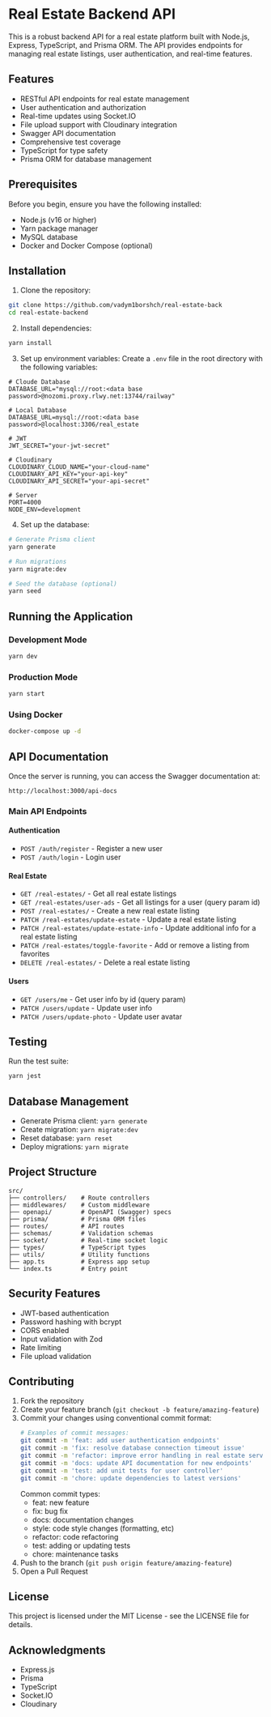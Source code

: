 # Real Estate Backend API

This is a robust backend API for a real estate platform built with Node.js, Express, TypeScript, and Prisma ORM. The API provides endpoints for managing real estate listings, user authentication, and real-time features.

## Features

- RESTful API endpoints for real estate management
- User authentication and authorization
- Real-time updates using Socket.IO
- File upload support with Cloudinary integration
- Swagger API documentation
- Comprehensive test coverage
- TypeScript for type safety
- Prisma ORM for database management

## Prerequisites

Before you begin, ensure you have the following installed:
- Node.js (v16 or higher)
- Yarn package manager
- MySQL database
- Docker and Docker Compose (optional)

## Installation

1. Clone the repository:
```bash
git clone https://github.com/vadym1borshch/real-estate-back
cd real-estate-backend
```

2. Install dependencies:
```bash
yarn install
```

3. Set up environment variables:
Create a `.env` file in the root directory with the following variables:
```env
# Cloude Database
DATABASE_URL="mysql://root:<data base password>@nozomi.proxy.rlwy.net:13744/railway"

# Local Database
DATABASE_URL=mysql://root:<data base password>@localhost:3306/real_estate

# JWT
JWT_SECRET="your-jwt-secret"

# Cloudinary
CLOUDINARY_CLOUD_NAME="your-cloud-name"
CLOUDINARY_API_KEY="your-api-key"
CLOUDINARY_API_SECRET="your-api-secret"

# Server
PORT=4000
NODE_ENV=development
```

4. Set up the database:
```bash
# Generate Prisma client
yarn generate

# Run migrations
yarn migrate:dev

# Seed the database (optional)
yarn seed
```

## Running the Application

### Development Mode
```bash
yarn dev
```

### Production Mode
```bash
yarn start
```

### Using Docker
```bash
docker-compose up -d
```

## API Documentation

Once the server is running, you can access the Swagger documentation at:
```
http://localhost:3000/api-docs
```

### Main API Endpoints

#### Authentication
- `POST /auth/register` - Register a new user
- `POST /auth/login` - Login user

#### Real Estate
- `GET /real-estates/` - Get all real estate listings
- `GET /real-estates/user-ads` - Get all listings for a user (query param id)
- `POST /real-estates/` - Create a new real estate listing
- `PATCH /real-estates/update-estate` - Update a real estate listing
- `PATCH /real-estates/update-estate-info` - Update additional info for a real estate listing
- `PATCH /real-estates/toggle-favorite` - Add or remove a listing from favorites
- `DELETE /real-estates/` - Delete a real estate listing

#### Users
- `GET /users/me` - Get user info by id (query param)
- `PATCH /users/update` - Update user info
- `PATCH /users/update-photo` - Update user avatar

## Testing

Run the test suite:
```bash
yarn jest
```

## Database Management

- Generate Prisma client: `yarn generate`
- Create migration: `yarn migrate:dev`
- Reset database: `yarn reset`
- Deploy migrations: `yarn migrate`

## Project Structure

```
src/
├── controllers/    # Route controllers
├── middlewares/    # Custom middleware
├── openapi/        # OpenAPI (Swagger) specs
├── prisma/         # Prisma ORM files
├── routes/         # API routes
├── schemas/        # Validation schemas
├── socket/         # Real-time socket logic
├── types/          # TypeScript types
├── utils/          # Utility functions
├── app.ts          # Express app setup
└── index.ts        # Entry point
```

## Security Features

- JWT-based authentication
- Password hashing with bcrypt
- CORS enabled
- Input validation with Zod
- Rate limiting
- File upload validation

## Contributing

1. Fork the repository
2. Create your feature branch (`git checkout -b feature/amazing-feature`)
3. Commit your changes using conventional commit format:
   ```bash
   # Examples of commit messages:
   git commit -m 'feat: add user authentication endpoints'
   git commit -m 'fix: resolve database connection timeout issue'
   git commit -m 'refactor: improve error handling in real estate service'
   git commit -m 'docs: update API documentation for new endpoints'
   git commit -m 'test: add unit tests for user controller'
   git commit -m 'chore: update dependencies to latest versions'
   ```
   Common commit types:
   - feat: new feature
   - fix: bug fix
   - docs: documentation changes
   - style: code style changes (formatting, etc)
   - refactor: code refactoring
   - test: adding or updating tests
   - chore: maintenance tasks
4. Push to the branch (`git push origin feature/amazing-feature`)
5. Open a Pull Request

## License

This project is licensed under the MIT License - see the LICENSE file for details.

## Acknowledgments

- Express.js
- Prisma
- TypeScript
- Socket.IO
- Cloudinary 